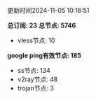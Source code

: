更新时间2024-11-05 10:16:51

**总订阅: 23**
**总节点: 5746**
- vless节点: 10

**google ping有效节点: 185**
- ss节点: 134
- v2ray节点: 48
- trojan节点: 3
